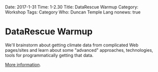 Date: 2017-1-31
Time: 1-2.30
Title: DataRescue Warmup
Category: Workshop
Tags: Category
Who: Duncan Temple Lang
nonews: true

# DataRescue Warmup

We'll brainstorm about getting climate data from complicated Web pages/sites
and learn about some "advanced" approaches, technologies, tools for programmatically
getting that data.

<a href="DataRescueEvent.html">More information</a>.
